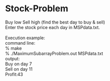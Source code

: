 # Stock-Problem
Buy low Sell high (find the best day to buy &amp; sell)<br />
Enter the stock price each day in MSPdata.txt.<br />
<br />
Execution example:<br />
command line:<br />
% make<br />
% ./MaximumSubarrayProblem.out MSPdata.txt<br />
output:<br />
Buy on day 7<br />
Sell on day 11<br />
Profit:43<br />
